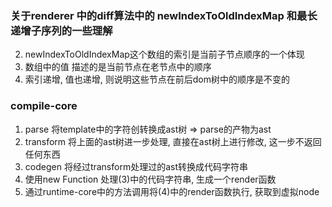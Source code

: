 ### 关于renderer 中的diff算法中的 newIndexToOldIndexMap 和最长递增子序列的一些理解
2. newIndexToOldIndexMap这个数组的索引是当前子节点顺序的一个体现
3. 数组中的值 描述的是当前节点在老节点中的顺序
4. 索引递增, 值也递增, 则说明这些节点在前后dom树中的顺序是不变的


### compile-core
1. parse 将template中的字符创转换成ast树  => parse的产物为ast
2. transform 将上面的ast树进一步处理, 直接在ast树上进行修改, 这一步不返回任何东西
3. codegen 将经过transform处理过的ast转换成代码字符串
4. 使用new Function 处理(3)中的代码字符串, 生成一个render函数
5. 通过runtime-core中的方法调用将(4)中的render函数执行, 获取到虚拟node
